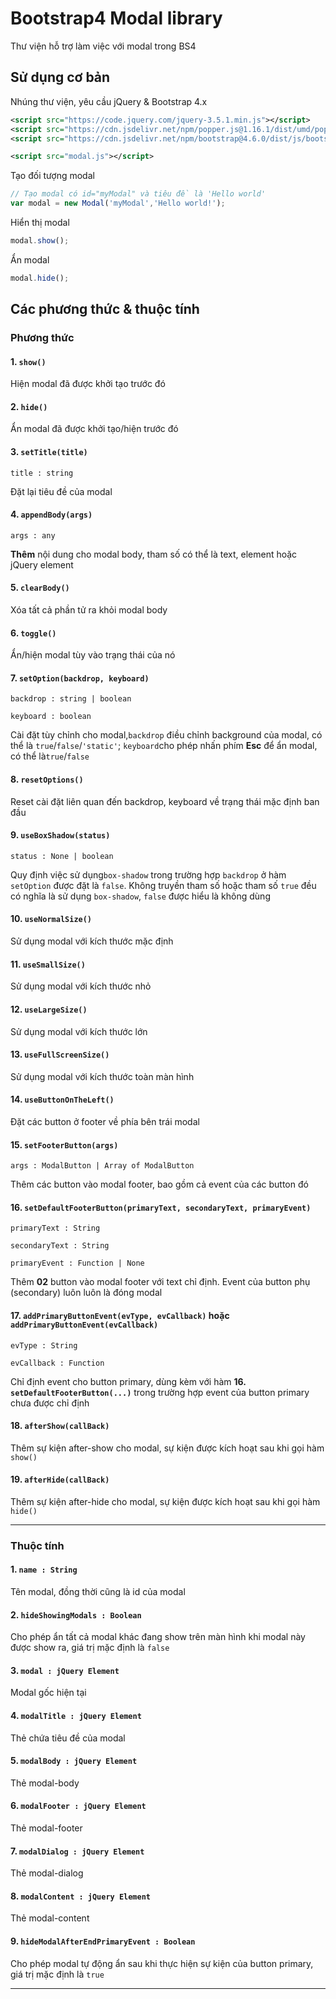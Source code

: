 # Bootstrap4 Modal library

Thư viện hỗ trợ làm việc với modal trong BS4

## Sử dụng cơ bản

Nhúng thư viện, yêu cầu jQuery & Bootstrap 4.x

```xml
<script src="https://code.jquery.com/jquery-3.5.1.min.js"></script>
<script src="https://cdn.jsdelivr.net/npm/popper.js@1.16.1/dist/umd/popper.min.js"></script>
<script src="https://cdn.jsdelivr.net/npm/bootstrap@4.6.0/dist/js/bootstrap.min.js"></script>

<script src="modal.js"></script>
```

Tạo đối tượng modal

```javascript
// Tạo modal có id="myModal" và tiêu đề là 'Hello world'
var modal = new Modal('myModal','Hello world!');
```

Hiển thị modal

```javascript
modal.show();
```

Ẩn modal

```javascript
modal.hide();
```

## Các phương thức & thuộc tính

### Phương thức

#### 1. `show()`

Hiện modal đã được khởi tạo trước đó

#### 2. `hide()`

Ẩn modal đã được khởi tạo/hiện trước đó

#### 3. `setTitle(title)`

`title : string`

Đặt lại tiêu đề của modal

#### 4. `appendBody(args)`

`args : any`

**Thêm** nội dung cho modal body, tham số có thể là text, element hoặc jQuery element

#### 5. `clearBody()`

Xóa tất cả phần tử ra khỏi modal body

#### 6. `toggle()`

Ẩn/hiện modal tùy vào trạng thái của nó

#### 7. `setOption(backdrop, keyboard)`

`backdrop : string | boolean`

`keyboard : boolean`

Cài đặt tùy chỉnh cho modal,`backdrop` điều chỉnh background của modal, có thể là `true`/`false`/`'static'`;  `keyboard`cho phép nhấn phím **Esc** để ẩn modal, có thể là`true`/`false`

#### 8. `resetOptions()`

Reset cài đặt liên quan đến backdrop, keyboard về trạng thái mặc định ban đầu

#### 9. `useBoxShadow(status)`

`status : None | boolean`

Quy định việc sử dụng`box-shadow` trong trường hợp `backdrop` ở hàm `setOption` được đặt là `false`. Không truyền tham số hoặc tham số `true` đều có nghĩa là sử dụng `box-shadow`, `false` được hiểu là không dùng

#### 10. `useNormalSize()`

Sử dụng modal với kích thước mặc định

#### 11. `useSmallSize()`

Sử dụng modal với kích thước nhỏ

#### 12. `useLargeSize()`

Sử dụng modal với kích thước lớn

#### 13. `useFullScreenSize()`

Sử dụng modal với kích thước toàn màn hình

#### 14. `useButtonOnTheLeft()`

Đặt các button ở footer về phía bên trái modal

#### 15. `setFooterButton(args)`

`args : ModalButton | Array of ModalButton`

Thêm các button vào modal footer, bao gồm cả event của các button đó

#### 16. `setDefaultFooterButton(primaryText, secondaryText, primaryEvent)`

`primaryText : String`

`secondaryText : String`

`primaryEvent : Function | None`

Thêm **02** button vào modal footer với text chỉ định. Event của button phụ (secondary) luôn luôn là đóng modal

#### 17. `addPrimaryButtonEvent(evType, evCallback)` hoặc `addPrimaryButtonEvent(evCallback)`

`evType : String`

`evCallback : Function`

Chỉ định event cho button primary, dùng kèm với hàm **16. `setDefaultFooterButton(...)`** trong trường hợp event của button primary chưa được chỉ định

#### 18. `afterShow(callBack)`

Thêm sự kiện after-show cho modal, sự kiện được kích hoạt sau khi gọi hàm `show()`

#### 19. `afterHide(callBack)`

Thêm sự kiện after-hide cho modal, sự kiện được kích hoạt sau khi gọi hàm `hide()`

---

### Thuộc tính

#### 1. `name : String`

Tên modal, đồng thời cũng là id của modal

#### 2. `hideShowingModals : Boolean`

Cho phép ẩn tất cả modal khác đang show trên màn hình khi modal này được show ra, giá trị mặc định là `false`

#### 3. `modal : jQuery Element`

Modal gốc hiện tại

#### 4. `modalTitle : jQuery Element`

Thẻ chứa tiêu đề của modal

#### 5. `modalBody : jQuery Element`

Thẻ modal-body

#### 6. `modalFooter : jQuery Element`

Thẻ modal-footer

#### 7. `modalDialog : jQuery Element`

Thẻ modal-dialog

#### 8. `modalContent : jQuery Element`

Thẻ modal-content

#### 9. `hideModalAfterEndPrimaryEvent : Boolean`

Cho phép modal tự động ẩn sau khi thực hiện sự kiện của button primary, giá trị mặc định là `true`

---
